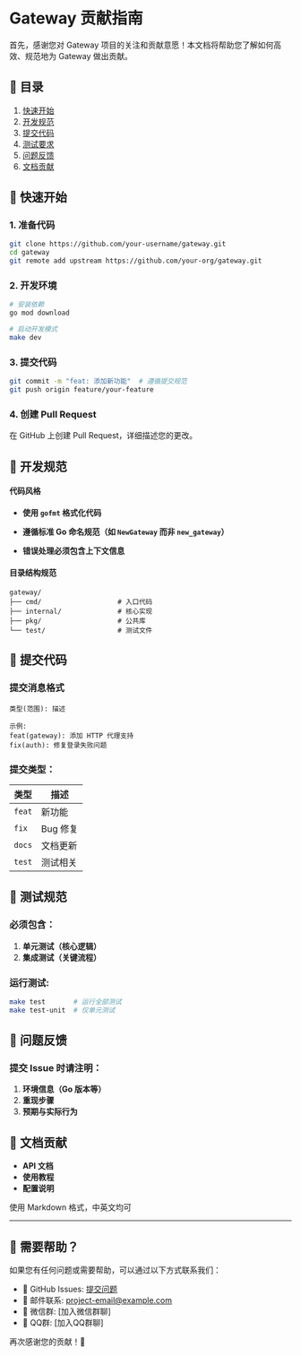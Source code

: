 # Gateway 贡献指南

首先，感谢您对 Gateway 项目的关注和贡献意愿！本文档将帮助您了解如何高效、规范地为 Gateway 做出贡献。

## 📖 目录

1. [快速开始](#快速开始)
2. [开发规范](#开发规范)
3. [提交代码](#提交代码)
4. [测试要求](#测试要求)
5. [问题反馈](#问题反馈)
6. [文档贡献](#文档贡献)


## 🚀 快速开始

### 1. 准备代码

```bash
git clone https://github.com/your-username/gateway.git
cd gateway
git remote add upstream https://github.com/your-org/gateway.git
```

### 2. 开发环境

```bash
# 安装依赖
go mod download

# 启动开发模式
make dev
```

### 3. 提交代码

```bash
git commit -m "feat: 添加新功能"  # 遵循提交规范
git push origin feature/your-feature
```

### 4. 创建 Pull Request

在 GitHub 上创建 Pull Request，详细描述您的更改。

## 📝 开发规范

#### 代码风格

- **使用 `gofmt` 格式化代码**

- **遵循标准 Go 命名规范（如 `NewGateway` 而非 `new_gateway`）**

- **错误处理必须包含上下文信息**


#### 目录结构规范

```
gateway/
├── cmd/                   # 入口代码
├── internal/              # 核心实现
├── pkg/                   # 公共库
└── test/                  # 测试文件
```

## 💾 提交代码

### 提交消息格式

```
类型(范围): 描述

示例:
feat(gateway): 添加 HTTP 代理支持
fix(auth): 修复登录失败问题
```

### 提交类型：

| 类型 | 描述 |
|------|------|
| `feat` | 新功能 |
| `fix` | Bug 修复 |
| `docs` | 文档更新 | 
| `test` | 测试相关 |


## 🧪 测试规范

### 必须包含：

1. **单元测试（核心逻辑）**
2. **集成测试（关键流程）**

### 运行测试:

```bash
make test       # 运行全部测试
make test-unit  # 仅单元测试
```

## 🐛 问题反馈

### 提交 Issue 时请注明：

1. **环境信息（Go 版本等）**
2. **重现步骤**
3. **预期与实际行为**

## 📄 文档贡献

- **API 文档**
- **使用教程**
- **配置说明**

使用 Markdown 格式，中英文均可

---

## 💬 需要帮助？

如果您有任何问题或需要帮助，可以通过以下方式联系我们：

- 💬 GitHub Issues: [提交问题](https://github.com/your-org/gateway/issues)
- 📧 邮件联系: [project-email@example.com](mailto:project-email@example.com)
- 📱 微信群: [加入微信群聊]
- 🐧 QQ群: [加入QQ群聊]

再次感谢您的贡献！🎉 